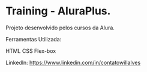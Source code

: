# Training - AluraPlus. 
Projeto desenvolvido pelos cursos da Alura. 

Ferramentas Utilizada:

HTML
CSS
Flex-box

Linkedln: 
https://www.linkedin.com/in/contatowillalves
